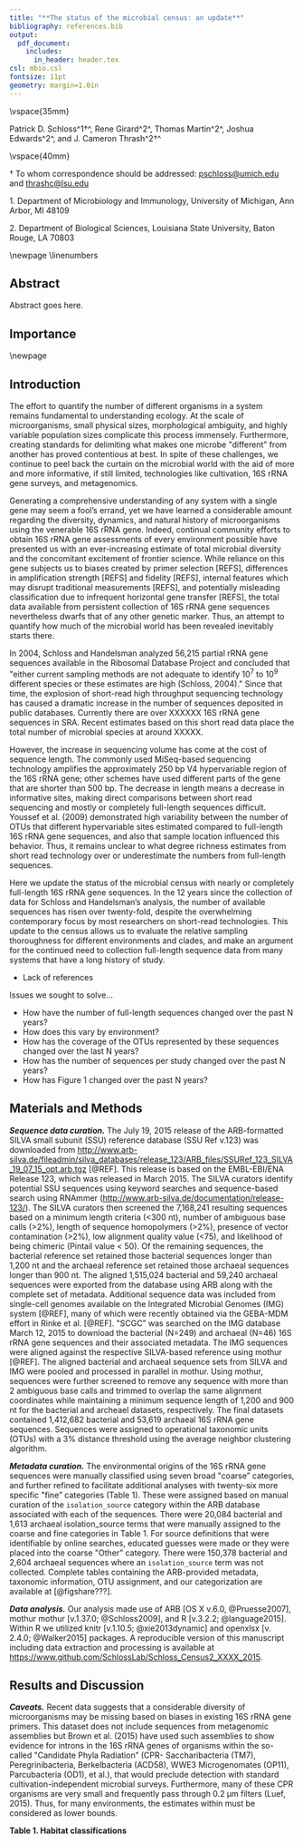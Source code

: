 ```yaml
---
title: "**The status of the microbial census: an update**"
bibliography: references.bib
output:
  pdf_document:
    includes:
      in_header: header.tex
csl: mbio.csl
fontsize: 11pt
geometry: margin=1.0in
---
```




\vspace{35mm}


Patrick D. Schloss^1$\dagger$^, Rene Girard^2^, Thomas Martin^2^, Joshua Edwards^2^, and J. Cameron Thrash^2$\dagger$^

\vspace{40mm}

$\dagger$ To whom correspondence should be addressed: pschloss@umich.edu and thrashc@lsu.edu

1\. Department of Microbiology and Immunology, University of Michigan, Ann Arbor, MI 48109

2\. Department of Biological Sciences, Louisiana State University, Baton Rouge, LA 70803


\newpage
\linenumbers


## Abstract

Abstract goes here.


## Importance


\newpage

## Introduction

The effort to quantify the number of different organisms in a system remains fundamental to understanding ecology. At the scale of microorganisms, small physical sizes, morphological ambiguity, and highly variable population sizes complicate this process immensely. Furthermore, creating standards for delimiting what makes one microbe "different” from another has proved contentious at best. In spite of these challenges, we continue to peel back the curtain on the microbial world with the aid of more and more informative, if still limited, technologies like cultivation, 16S rRNA gene surveys, and metagenomics.

Generating a comprehensive understanding of any system with a single gene may seem a fool’s errand, yet we have learned a considerable amount regarding the diversity, dynamics, and natural history of microorganisms using the venerable 16S rRNA gene. Indeed, continual community efforts to obtain 16S rRNA gene assessments of every environment possible have presented us with an ever-increasing estimate of total microbial diversity and the concomitant excitement of frontier science. While reliance on this gene subjects us to biases created by primer selection [REFS], differences in amplification strength [REFS] and fidelity [REFS], internal features which may disrupt traditional measurements [REFS], and potentially misleading classification due to infrequent horizontal gene transfer [REFS], the total data available from persistent collection of 16S rRNA gene sequences nevertheless dwarfs that of any other genetic marker. Thus, an attempt to quantify how much of the microbial world has been revealed inevitably starts there.

In 2004, Schloss and Handelsman analyzed 56,215 partial rRNA gene sequences available in the Ribosomal Database Project and concluded that "either current sampling methods are not adequate to identify 10<sup>7</sup> to 10<sup>9</sup> different species or these estimates are high (Schloss, 2004)." Since that time, the explosion of short-read high throughput sequencing technology has caused a dramatic increase in the number of sequences deposited in public databases. Currently there are over XXXXXX 16S rRNA gene sequences in SRA. Recent estimates based on this short read data place the total number of microbial species at around XXXXX.

However, the increase in sequencing volume has come at the cost of sequence length. The commonly used MiSeq-based sequencing technology amplifies the approximately 250 bp V4 hypervariable region of the 16S rRNA gene; other schemes have used different parts of the gene that are shorter than 500 bp. The decrease in length means a decrease in informative sites, making direct comparisons between short read sequencing and mostly or completely full-length sequences difficult. Youssef et al. (2009) demonstrated high variability between the number of OTUs that different hypervariable sites estimated compared to full-length 16S rRNA gene sequences, and also that sample location influenced this behavior. Thus, it remains unclear to what degree richness estimates from short read technology over or underestimate the numbers from full-length sequences.

Here we update the status of the microbial census with nearly or completely full-length 16S rRNA gene sequences. In the 12 years since the collection of data for Schloss and Handelsman’s analysis, the number of available sequences has risen over twenty-fold, despite the overwhelming contemporary focus by most researchers on short-read technologies. This update to the census allows us to evaluate the relative sampling thoroughness for different environments and clades, and make an argument for the continued need to collection full-length sequence data from many systems that have a long history of study.

* Lack of references

Issues we sought to solve...
* How have the number of full-length sequences changed over the past N years?
* How does this vary by environment?
* How has the coverage of the OTUs represented by these sequences changed over the last N years?
* How has the number of sequences per study changed over the past N years?
* How has Figure 1 changed over the past N years?


## Materials and Methods

***Sequence data curation.***
The July 19, 2015 release of the ARB-formatted SILVA small subunit (SSU) reference database (SSU Ref v.123) was downloaded from http://www.arb-silva.de/fileadmin/silva_databases/release_123/ARB_files/SSURef_123_SILVA_19_07_15_opt.arb.tgz [@REF]. This release is based on the EMBL-EBI/ENA Release 123, which was released in March 2015. The SILVA curators identify potential SSU sequences using keyword searches and sequence-based search using RNAmmer (http://www.arb-silva.de/documentation/release-123/). The SILVA curators then screened the 7,168,241 resulting sequences based on a minimum length criteria (<300 nt), number of ambiguous base calls (>2%), length of sequence homopolymers (>2%), presence of vector contamination (>2%), low alignment quality value (<75), and likelihood of being chimeric (Pintail value < 50). Of the remaining sequences, the bacterial reference set retained those bacterial sequences longer than 1,200 nt and the archaeal reference set retained those archaeal sequences longer than 900 nt. The aligned 1,515,024 bacterial and 59,240 archaeal sequences were exported from the database using ARB along with the complete set of metadata. Additional sequence data was included from single-cell genomes available on the Integrated Microbial Genomes (IMG) system [@REF], many of which were recently obtained via the GEBA-MDM effort in Rinke et al. [@REF]. "SCGC” was searched on the IMG database March 12, 2015 to download the bacterial (N=249) and archaeal (N=46) 16S rRNA gene sequences and their associated metadata. The IMG sequences were aligned against the respective SILVA-based reference using mothur [@REF]. The aligned bacterial and archaeal sequence sets from SILVA and IMG were pooled and processed in parallel in mothur. Using mothur, sequences were further screened to remove any sequence with more than 2 ambiguous base calls and trimmed to overlap the same alignment coordinates while maintaining a minimum sequence length of 1,200 and 900 nt for the bacterial and archeael datasets, respectively. The final datasets contained 1,412,682 bacterial and 53,619 archaeal 16S rRNA gene sequences. Sequences were assigned to operational taxonomic units (OTUs) with a 3% distance threshold using the average neighbor clustering algorithm.


***Metadata curation.***
The environmental origins of the 16S rRNA gene sequences were manually classified using seven broad "coarse” categories, and further refined to facilitate additional analyses with twenty-six more specific "fine” categories (Table 1). These were assigned based on manual curation of the `isolation_source` category within the ARB database associated with each of the sequences. There were 20,084 bacterial and 1,613 archaeal isolation_source terms that were manually assigned to the coarse and fine categories in Table 1. For source definitions that were identifiable by online searches, educated guesses were made or they were placed into the coarse "Other” category. There were 150,378 bacterial and 2,604 archaeal sequences where an `isolation_source` term was not collected. Complete tables containing the ARB-provided metadata, taxonomic information, OTU assignment, and our categorization are available at [@figshare???].


***Data analysis.***
Our analysis made use of ARB [OS X v.6.0, @Pruesse2007], mothur mothur [v.1.37.0; @Schloss2009], and R [v.3.2.2; @language2015]. Within R we utilized knitr [v.1.10.5; @xie2013dynamic] and openxlsx [v. 2.4.0; @Walker2015] packages. A reproducible version of this manuscript including data extraction and processing is available at https://www.github.com/SchlossLab/Schloss_Census2_XXXX_2015.


## Results and Discussion



***Caveats.***
Recent data suggests that a considerable diversity of microorganisms may be missing based on biases in existing 16S rRNA gene primers. This dataset does not include sequences from metagenomic assemblies but Brown et al. (2015) have used such assemblies to show evidence for introns in the 16S rRNA genes of organisms within the so-called "Candidate Phyla Radiation” (CPR- Saccharibacteria (TM7), Peregrinibacteria, Berkelbacteria (ACD58), WWE3 Microgenomates (OP11), Parcubacteria (OD1), et al.), that would preclude detection with standard cultivation-independent microbial surveys. Furthermore, many of these CPR organisms are very small and frequently pass through 0.2 µm filters (Luef, 2015). Thus, for many environments, the estimates within must be considered as lower bounds.

**Table 1. Habitat classifications**
